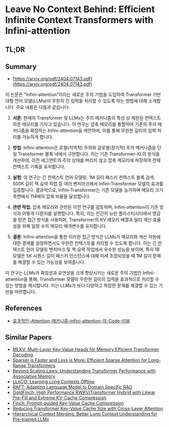 # Leave No Context Behind: Efficient Infinite Context Transformers with Infini-attention
## TL;DR
## Summary
- [https://arxiv.org/pdf/2404.07143.pdf](https://arxiv.org/pdf/2404.07143.pdf)

이 논문은 "Infini-attention"이라는 새로운 주의 기법을 도입하여 Transformer 기반 대형 언어 모델(LLMs)이 무한히 긴 입력을 처리할 수 있도록 하는 방법에 대해 소개합니다. 주요 내용은 다음과 같습니다:

1. **서론**: 현재의 Transformer 및 LLMs는 주의 메커니즘의 특성 상 제한된 컨텍스트 의존 메모리를 가지고 있습니다. 이 연구는 압축 메모리를 통합하여 기존의 주의 메커니즘을 확장하는 Infini-attention을 제안하며, 이를 통해 무한한 길이의 입력 처리를 가능하게 합니다.

2. **방법**: Infini-attention은 로컬(지역적) 주의와 글로벌(장기적) 주의 메커니즘을 단일 Transformer 블록 내에서 구현합니다. 이는 기존 Transformer-XL의 방식을 개선하여, 이전 세그먼트의 주의 상태를 버리지 않고 압축 메모리에 저장하여 전체 컨텍스트 기록을 유지합니다.

3. **실험**: 이 연구는 긴 컨텍스트 언어 모델링, 1M 길이 패스키 컨텍스트 블록 검색, 500K 길이 책 요약 작업 등 여러 벤치마크에서 Infini-Transformer 모델의 효과를 입증합니다. 결과적으로, Infini-Transformer는 기존 모델을 능가하며 메모리 크기 측면에서 114배의 압축 비율을 달성합니다.

4. **관련 작업**: 압축 메모리와 관련된 이전 연구를 검토하며, Infini-attention이 기존 방식과 어떻게 다른지를 설명합니다. 특히, 이는 인간의 뉴런 플라스티시티에서 영감을 받은 접근 방식을 사용하며, Transformer의 KV 메모리 배열과 달리 계산 효율성을 위해 일정 수의 메모리 매개변수를 유지합니다.

5. **결론**: Infini-attention을 통한 이러한 접근 방식은 LLMs가 메모리와 계산 자원에 대한 경계를 설정하면서도 무한한 컨텍스트를 처리할 수 있도록 합니다. 이는 긴 컨텍스트 언어 모델링 벤치마크 및 책 요약 작업에서 우수한 성능을 보이며, 특히 1B 모델은 5K 시퀀스 길이 패스키 인스턴스에 대해 미세 조정되었을 때 1M 길이 문제를 해결할 수 있는 가능성을 보여줍니다.

이 연구는 LLMs의 확장성과 유연성을 크게 향상시키는 새로운 주의 기법인 Infini-attention을 통해, Transformer 모델이 무한한 길이의 입력을 효과적으로 처리할 수 있는 방법을 제시합니다. 이는 LLMs가 보다 다양하고 복잡한 문제를 해결할 수 있는 기반을 마련합니다.

## References
- [효과적인-Attention-매커니즘-infini-attention-의-Code-리뷰](https://hyun941213.tistory.com/m/entry/효과적인-Attention-매커니즘-infini-attention-의-Code-리뷰)

## Similar Papers
- [MLKV: Multi-Layer Key-Value Heads for Memory Efficient Transformer Decoding](2406.09297.md)
- [Sparser is Faster and Less is More: Efficient Sparse Attention for Long-Range Transformers](2406.16747.md)
- [Beyond Scaling Laws: Understanding Transformer Performance with Associative Memory](2405.08707.md)
- [LLoCO: Learning Long Contexts Offline](2404.07979.md)
- [RAFT: Adapting Language Model to Domain Specific RAG](2403.10131.md)
- [GoldFinch: High Performance RWKV/Transformer Hybrid with Linear Pre-Fill and Extreme KV-Cache Compression](2407.12077.md)
- [Finch: Prompt-guided Key-Value Cache Compression](2408.00167.md)
- [Reducing Transformer Key-Value Cache Size with Cross-Layer Attention](2405.12981.md)
- [Hierarchical Context Merging: Better Long Context Understanding for Pre-trained LLMs](2404.10308.md)
